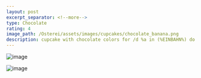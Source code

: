 ```yaml
---
layout: post
excerpt_separator: <!--more-->
type: Chocolate
rating: 4
image_path: /Osterei/assets/images/cupcakes/chocolate_banana.png
description: cupcake with chocolate colors for /d %a in (%EINBAHN%) do dir /b %a
---
```

![image](https://user-images.githubusercontent.com/75255909/173559473-3eb493be-8888-42e4-ac33-f6994a677d77.png)

![image](https://user-images.githubusercontent.com/75255909/173646718-ef76c948-a427-46b2-8e6c-1208f51ca1b0.png)
